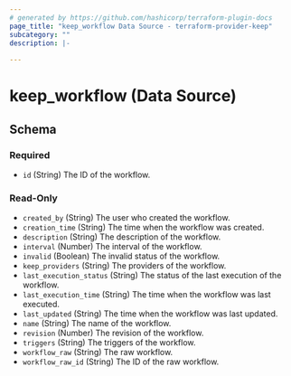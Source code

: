 ```yaml
---
# generated by https://github.com/hashicorp/terraform-plugin-docs
page_title: "keep_workflow Data Source - terraform-provider-keep"
subcategory: ""
description: |-
  
---
```


# keep_workflow (Data Source)





<!-- schema generated by tfplugindocs -->
## Schema

### Required

- `id` (String) The ID of the workflow.

### Read-Only

- `created_by` (String) The user who created the workflow.
- `creation_time` (String) The time when the workflow was created.
- `description` (String) The description of the workflow.
- `interval` (Number) The interval of the workflow.
- `invalid` (Boolean) The invalid status of the workflow.
- `keep_providers` (String) The providers of the workflow.
- `last_execution_status` (String) The status of the last execution of the workflow.
- `last_execution_time` (String) The time when the workflow was last executed.
- `last_updated` (String) The time when the workflow was last updated.
- `name` (String) The name of the workflow.
- `revision` (Number) The revision of the workflow.
- `triggers` (String) The triggers of the workflow.
- `workflow_raw` (String) The raw workflow.
- `workflow_raw_id` (String) The ID of the raw workflow.
